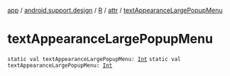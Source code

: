 [app](../../../index.md) / [android.support.design](../../index.md) / [R](../index.md) / [attr](index.md) / [textAppearanceLargePopupMenu](.)

# textAppearanceLargePopupMenu

`static val textAppearanceLargePopupMenu: `[`Int`](https://kotlinlang.org/api/latest/jvm/stdlib/kotlin/-int/index.html)
`static val textAppearanceLargePopupMenu: `[`Int`](https://kotlinlang.org/api/latest/jvm/stdlib/kotlin/-int/index.html)